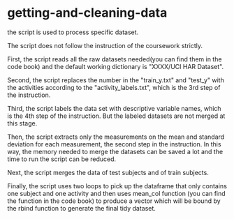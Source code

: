 # getting-and-cleaning-data

the script is used to process specific dataset.

The script does not follow the instruction of the coursework strictly.

First, the script reads all the raw datasets needed(you can find them in the code book) and the default working dictionary is "XXXX/UCI HAR Dataset".

Second, the script replaces the number in the "train_y.txt" and "test_y"  with the activities according to the "activity_labels.txt", which is the 3rd step of the instruction.

Third, the script labels the data set with descriptive variable names, which is the 4th step of the instruction. But the labeled datasets are not merged at this stage.

Then, the script extracts only the measurements on the mean and standard deviation for each measurement, the second step in the instruction. In this way, the memory needed to merge the datasets can be saved a lot and the time to run the script can be reduced.

Next, the script merges the data of test subjects and of train subjects.

Finally, the script uses two loops to pick up the dataframe that only contains one subject and one activity and then uses mean_col function (you can find the function in the code book) to produce a vector which will be bound by the rbind function to generate the final tidy dataset.
